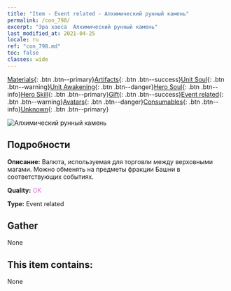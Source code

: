 ```yaml
---
title: "Item - Event related - Алхимический рунный камень"
permalink: /con_798/
excerpt: "Эра хаоса  Алхимический рунный камень"
last_modified_at: 2021-04-25
locale: ru
ref: "con_798.md"
toc: false
classes: wide
---
```

 [Materials](/ItemsRU/){: .btn .btn--primary}[Artifacts](/ItemsRU/Artifacts/){: .btn .btn--success}[Unit Soul](/ItemsRU/UnitSoul/){: .btn .btn--warning}[Unit Awakening](/ItemsRU/UnitAwakening/){: .btn .btn--danger}[Hero Soul](/ItemsRU/HeroSoul/){: .btn .btn--info}[Hero Skill](/ItemsRU/HeroSkill/){: .btn .btn--primary}[Gift](/ItemsRU/Gift/){: .btn .btn--success}[Event related](/ItemsRU/Events/){: .btn .btn--warning}[Avatars](/ItemsRU/Avatars/){: .btn .btn--danger}[Consumables](/ItemsRU/Consumables/){: .btn .btn--info}[Unknown](/ItemsRU/Unknown/){: .btn .btn--primary}

 ![Алхимический рунный камень](/images/t/i_3056.png)

## Подробности
 **Описание:** Валюта, используемая для торговли между верховными магами. Можно обменять на предметы фракции Башни в соответствующих событиях.

 **Quality:** <span style="color: #DA70D6">OK</span>

 **Type:** Event related

## Gather

  None

## This item contains:

  None

